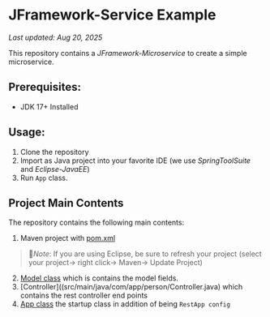 # JFramework-Service Example
_Last updated: Aug 20, 2025_

This repository contains a _JFramework-Microservice_ to create a simple microservice.

## Prerequisites:
- JDK 17+ Installed

## Usage:
1. Clone the repository
2. Import as Java project into your favorite IDE (we use _SpringToolSuite_ and _Eclipse-JavaEE_)
3. Run `App` class.

## Project Main Contents 
The repository  contains the following main contents: 
1. Maven project with [pom.xml](pom.xml)
  > :page_facing_up:*Note*: If you are using Eclipse, be sure to refresh your project (select your project→ right click→ Maven→ Update Project)
2. [Model class](src/main/java/com/app/person/Model.java) which is contains the model fields.
3. [Controller]((src/main/java/com/app/person/Controller.java) which contains the rest controller end points  
4. [App class](src/main/java/com/app/App.java) the startup class in addition of being `RestApp config`

